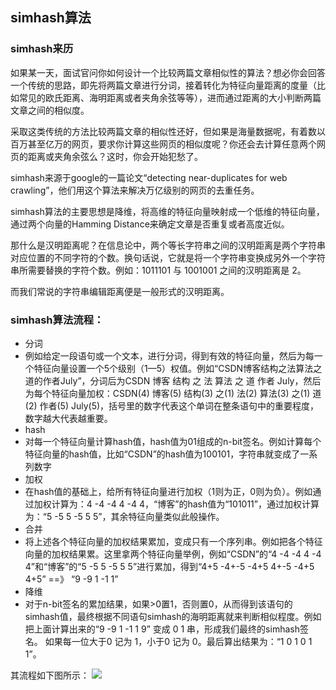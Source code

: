 ## simhash算法

### simhash来历

如果某一天，面试官问你如何设计一个比较两篇文章相似性的算法？想必你会回答一个传统的思路，即先将两篇文章进行分词，接着转化为特征向量距离的度量（比如常见的欧氏距离、海明距离或者夹角余弦等等），进而通过距离的大小判断两篇文章之间的相似度。

采取这类传统的方法比较两篇文章的相似性还好，但如果是海量数据呢，有着数以百万甚至亿万的网页，要求你计算这些网页的相似度呢？你还会去计算任意两个网页的距离或夹角余弦么？这时，你会开始犯愁了。

simhash来源于google的一篇论文“detecting near-duplicates for web crawling”，他们用这个算法来解决万亿级别的网页的去重任务。

simhash算法的主要思想是降维，将高维的特征向量映射成一个低维的特征向量，通过两个向量的Hamming Distance来确定文章是否重复或者高度近似。

那什么是汉明距离呢？在信息论中，两个等长字符串之间的汉明距离是两个字符串对应位置的不同字符的个数。换句话说，它就是将一个字符串变换成另外一个字符串所需要替换的字符个数。例如：1011101 与 1001001 之间的汉明距离是 2。

而我们常说的字符串编辑距离便是一般形式的汉明距离。

### simhash算法流程：
 - 分词
- 例如给定一段语句或一个文本，进行分词，得到有效的特征向量，然后为每一个特征向量设置一个5个级别（1—5）权值。例如“CSDN博客结构之法算法之道的作者July”，分词后为CSDN 博客 结构 之 法 算法 之 道 作者 July，然后为每个特征向量加权：CSDN(4) 博客(5) 结构(3) 之(1) 法(2) 算法(3) 之(1) 道(2) 作者(5) July(5)，括号里的数字代表这个单词在整条语句中的重要程度，数字越大代表越重要。
 - hash
- 对每一个特征向量计算hash值，hash值为01组成的n-bit签名。例如计算每个特征向量的hash值，比如“CSDN”的hash值为100101，字符串就变成了一系列数字
 - 加权
- 在hash值的基础上，给所有特征向量进行加权（1则为正，0则为负）。例如通过加权计算为：4 -4 -4 4 -4 4，“博客”的hash值为“101011”，通过加权计算为：“5 -5 5 -5 5 5”，其余特征向量类似此般操作。
 - 合并
- 将上述各个特征向量的加权结果累加，变成只有一个序列串。例如把各个特征向量的加权结果累。这里拿两个特征向量举例，例如“CSDN”的“4 -4 -4 4 -4 4”和“博客”的“5 -5 5 -5 5 5”进行累加，得到“4+5 -4+-5 -4+5 4+-5 -4+5 4+5” ==》 “9 -9 1 -1 1”
 - 降维
- 对于n-bit签名的累加结果，如果>0置1，否则置0，从而得到该语句的simhash值，最终根据不同语句simhash的海明距离就来判断相似程度。例如把上面计算出来的“9 -9 1 -1 1 9” 变成 0 1 串，形成我们最终的simhash签名。 如果每一位大于0 记为 1，小于0 记为 0。最后算出结果为：“1 0 1 0 1 1”。

其流程如下图所示：
![](http://dl.iteye.com/upload/attachment/437426/baf42378-e625-35d2-9a89-471524a355d8.jpg)
